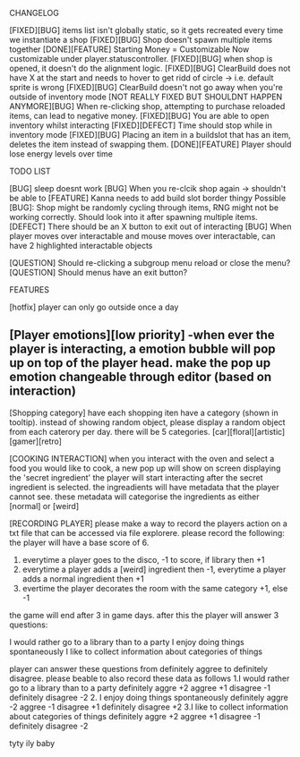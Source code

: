 CHANGELOG

[FIXED][BUG] items list isn't globally static, so it gets recreated every time we instantiate a shop
[FIXED][BUG] Shop doesn't spawn multiple items together
[DONE][FEATURE] Starting Money = Customizable
	Now customizable under player.statuscontroller.
[FIXED][BUG] when shop is opened, it doesn't do the alignment logic.
[FIXED][BUG] ClearBuild does not have X at the start and needs to hover to get ridd of circle -> i.e. default sprite is wrong
[FIXED][BUG] ClearBuild doesn't not go away when you're outside of inventory mode
[NOT REALLY FIXED BUT SHOULDNT HAPPEN ANYMORE][BUG] When re-clicking shop, attempting to purchase reloaded items, can lead to negative money.
[FIXED][BUG] You are able to open inventory whilst interacting
[FIXED][DEFECT] Time should stop while in inventory mode
[FIXED][BUG] Placing an item in a buildslot that has an item, deletes the item instead of swapping them.
[DONE][FEATURE] Player should lose energy levels over time


TODO LIST

[BUG] sleep doesnt work
[BUG] When you re-clcik shop again -> shouldn't be able to
[FEATURE] Kanna needs to add build slot border thingy
Possible [BUG]: Shop might be randomly cycling through items, RNG might not be working correctly. Should look into it after spawning multiple items.
[DEFECT] There should be an X button to exit out of interacting
[BUG] When player moves over interactable and mouse moves over interactable, can have 2 highlighted interactable objects

[QUESTION] Should re-clicking a subgroup menu reload or close the menu?
[QUESTION] Should menus have an exit button?


FEATURES

[hotfix]
player can only go outside once a day

[Player emotions][low priority]
-when ever the player is interacting, a emotion bubble will pop up on top of the player head. make the pop up emotion changeable through editor (based on interaction)
-

[Shopping category]
have each shopping iten have a category (shown in tooltip). instead of showing random object, please display a random object from each caterory per day. there will be 5 categories. [car][floral][artistic][gamer][retro]

[COOKING INTERACTION]
when you interact with the oven and select a food you would like to cook, a new pop up will show on screen displaying the 'secret ingredient'
the player will start interacting after the secret ingredient is selected. the ingreadients will have metadata that the player cannot see. these metadata will categorise the ingredients as either [normal] or [weird] 

[RECORDING PLAYER]
please make a way to record the players action on a txt file that can be accessed via file explorere.
please record the following:
the player will have a base score of 6.
1. everytime a player goes to the disco, -1 to score, if library then +1
2. everytime a player adds a [weird] ingredient then -1, everytime a player adds a normal ingredient then +1 
3. evertime the player decorates the room with the same category +1, else -1

the game will end after 3 in game days. after this the player will answer 3 questions:

I would rather go to a library than to a party 
I enjoy doing things spontaneously
I like to collect information about categories of things

player can answer these questions from definitely aggree to definitely disagree. please beable to also record these data as follows
1.I would rather go to a library than to a party 
	definitely aggre +2
	aggree +1
	disagree -1
	definitely disagree -2
2. I enjoy doing things spontaneously
	definitely aggre -2
	aggree -1
	disagree +1
	definitely disagree +2
3.I like to collect information about categories of things
	definitely aggre +2
	aggree +1
	disagree -1
	definitely disagree -2

tyty ily baby




	